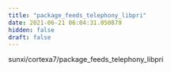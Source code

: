 ```yaml
---
title: "package_feeds_telephony_libpri"
date: 2021-06-21 06:04:31.050879
hidden: false
draft: false
---
```


sunxi/cortexa7/package_feeds_telephony_libpri

